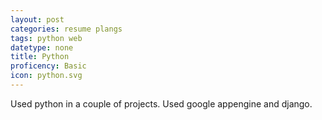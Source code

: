 ```yaml
---
layout: post
categories: resume plangs
tags: python web
datetype: none
title: Python
proficency: Basic
icon: python.svg
---
```


Used python in a couple of projects.
Used google appengine and django.
